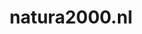 ---
layout: post
title:  "natura2000.nl"
internal_url:  "/dutchgov/natura2000.nl.html"
subdomains_count: 5
all_subdomains_count: 13
urls_count: 5
ssl_rank: 0
http_rank: 48
url_link: /data/natura2000.nl/urls.txt
all_subdomains_link: /data/natura2000.nl/all_subdomains.txt
subdomains_link: /data/natura2000.nl/subdomains.txt
categories: dutchgov
---
